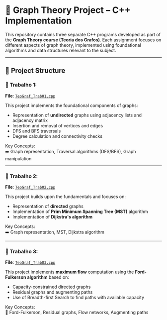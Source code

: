 # 🔗 Graph Theory Project – C++ Implementation
This repository contains three separate C++ programs developed as part of the **Graph Theory course (Teoria dos Grafos)**. Each assignment focuses on different aspects of graph theory, implemented using foundational algorithms and data structures relevant to the subject.

---
## 📁 Project Structure

### 🔹 Trabalho 1:

**File**: [`TeoGraf_Trab01.cpp`](https://github.com/LuizGAPires/TeoGraf_2022.2/blob/main/Trabalho%201/TeoGraf_Trab01.cpp)

This project implements the foundational components of graphs:
- Representation of **undirected** graphs using adjacency lists and adjacency matrix
- Insertion and removal of vertices and edges
- DFS and BFS traversals
- Degree calculation and connectivity checks

Key Concepts:  
➡️ Graph representation, Traversal algorithms (DFS/BFS), Graph manipulation

---

### 🔹 Trabalho 2:

**File**: [`TeoGraf_Trab02.cpp`](https://github.com/LuizGAPires/TeoGraf_2022.2/blob/main/Trabalho%202/TeoGraf_Trab02.cpp)

This project builds upon the fundamentals and focuses on:
- Representation of **directed** graphs
- Implementation of **Prim Minimum Spanning Tree (MST)** algorithm
- Implementation of **Dijkstra's algorithm**

Key Concepts:  
➡️ Graph representation, MST, Dijkstra algorithm

---

### 🔹 Trabalho 3:

**File**: [`TeoGraf_Trab03.cpp`](https://github.com/LuizGAPires/TeoGraf_2022.2/blob/main/Trabalho_3/TeoGraf_Trab03.cpp)

This project implements **maximum flow** computation using the **Ford-Fulkerson algorithm** based on:
- Capacity-constrained directed graphs
- Residual graphs and augmenting paths
- Use of Breadth-first Search to find paths with available capacity

Key Concepts:  
🔁 Ford-Fulkerson, Residual graphs, Flow networks, Augmenting paths
